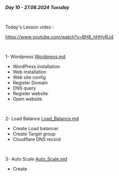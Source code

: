 _**Day 10 - 27.08.2024 Tuesday**_

<br>

Today's Lesson video :

https://www.youtube.com/watch?v=BH8_hHHyRJ4

<br>

1- Wordpress [Wordpress.md](Wordpress.md)
- WordPress installation
- Web installation
- Web site config
- Register Domain
- DNS query
- Register website
- Open website


<br>

2- Load Balance [Load_Balance.md](Load_Balance.md)
- Create Load balancer
- Create Target group
- Cloudflare DNS record

<br>

3- Auto Scale [Auto_Scale.md](Auto_Scale.md)
- Create

